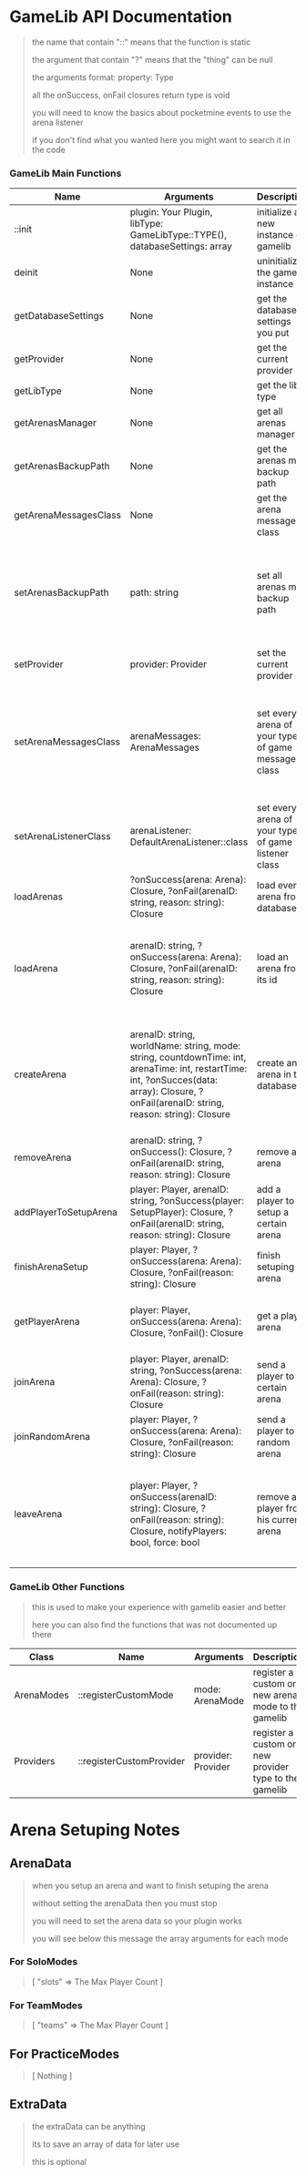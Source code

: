 # GameLib API Documentation

> the name that contain "::" means that the function is static
>
> the argument that contain "?" means that the "thing" can be null
>
> the arguments format: property: Type
>
> all the onSuccess, onFail closures return type is void
>
> you will need to know the basics about pocketmine events to use the arena listener
>
> if you don't find what you wanted here you might want to search it in the code

### GameLib Main Functions

|Name|Arguments|Description|Note|
|----|---------|-----------|----|
|::init|plugin: Your Plugin, libType: GameLibType::TYPE(), databaseSettings: array|initialize a new instance of gamelib|None|
|deinit|None|uninitialize the gamelib instance|None|
|getDatabaseSettings|None|get the database settings you put|the name can be deceiving if you change the provider|
|getProvider|None|get the current provider|None|
|getLibType|None|get the lib type|None|
|getArenasManager|None|get all arenas manager|None|
|getArenasBackupPath|None|get the arenas map backup path|None|
|getArenaMessagesClass|None|get the arena message class|None|
|setArenasBackupPath|path: string|set all arenas map backup path|you don't need to create a directory for it as it will automatically create one. unless if you want to create a directory with custom permissions|
|setProvider|provider: Provider|set the current provider|None|
|setArenaMessagesClass|arenaMessages: ArenaMessages|set every arena of your type of game messages class|if you want to create custom arena messages then this is an option. the argument note: must be a class with no arguments. for example: new CustomClass()|
|setArenaListenerClass|arenaListener: DefaultArenaListener::class|set every arena of your type of game listener class|the argument must be the class name with its path. you can simply do: CustomClass::class|
|loadArenas|?onSuccess(arena: Arena): Closure, ?onFail(arenaID: string, reason: string): Closure|load every arena from database|None|
|loadArena|arenaID: string, ?onSuccess(arena: Arena): Closure, ?onFail(arenaID: string, reason: string): Closure|load an arena from its id|this must not be used when creating an arena or when doing anything related to an arena because it will automatically be loaded|
|createArena|arenaID: string, worldName: string, mode: string, countdownTime: int, arenaTime: int, restartTime: int, ?onSucces(data: array): Closure, ?onFail(arenaID: string, reason: string): Closure|create an arena in the database|this doesnt create an arena it only insert the data so don't think you will only need this to create an arena. if the libType is practice then put -1 as the time values|
|removeArena|arenaID: string, ?onSuccess(): Closure, ?onFail(arenaID: string, reason: string): Closure|remove an arena|it is unknown if you are able to remove an arena without actually setuping it|
|addPlayerToSetupArena|player: Player, arenaID: string, ?onSuccess(player: SetupPlayer): Closure, ?onFail(arenaID: string, reason: string): Closure|add a player to setup a certain arena|None|
|finishArenaSetup|player: Player, ?onSuccess(arena: Arena): Closure, ?onFail(reason: string): Closure|finish setuping an arena|None|
|getPlayerArena|player: Player, onSuccess(arena: Arena): Closure, ?onFail(): Closure|get a player arena|can be used for both to get the player arena and to know if a player is inside an arena|
|joinArena|player: Player, arenaID: string, ?onSuccess(arena: Arena): Closure, ?onFail(reason: string): Closure|send a player to a certain arena|None|
|joinRandomArena|player: Player, ?onSuccess(arena: Arena): Closure, ?onFail(reason: string): Closure|send a player to a random arena|None|
|leaveArena|player: Player, ?onSuccess(arenaID: string): Closure, ?onFail(reason: string): Closure, notifyPlayers: bool, force: bool|remove a player from his current arena|the force argument is to force the player out the arena without caring what the state could be, notifyPlayers is to broadcast that you left from the arena|

### GameLib Other Functions

> this is used to make your experience with gamelib easier and better
>
> here you can also find the functions that was not documented up there
>

|Class|Name|Arguments|Description|Note|
|-----|----|---------|-----------|----|
|ArenaModes|::registerCustomMode|mode: ArenaMode|register a custom or a new arena mode to the gamelib|the note can be found inside the ArenaModes class and it is important|
|Providers|::registerCustomProvider|provider: Provider|register a custom or a new provider type to the gamelib|the note is the same as the registerCustomMode note|

# Arena Setuping Notes

## ArenaData
> when you setup an arena and want to finish setuping the arena
>
> without setting the arenaData then you must stop
>
> you will need to set the arena data so your plugin works
>
> you will see below this message the array arguments for each mode

### For SoloModes
> [
>	"slots" => The Max Player Count
> ]

### For TeamModes
> [
>	"teams" => The Max Player Count
> ]

## For PracticeModes
> [
>	Nothing
> ]

## ExtraData
> the extraData can be anything
>
> its to save an array of data for later use
>
> this is optional